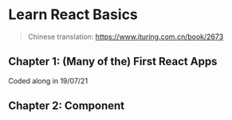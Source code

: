 # Learn React Basics

> Chinese translation: https://www.ituring.com.cn/book/2673

## Chapter 1: (Many of the) First React Apps

Coded along in 19/07/21

## Chapter 2: Component



